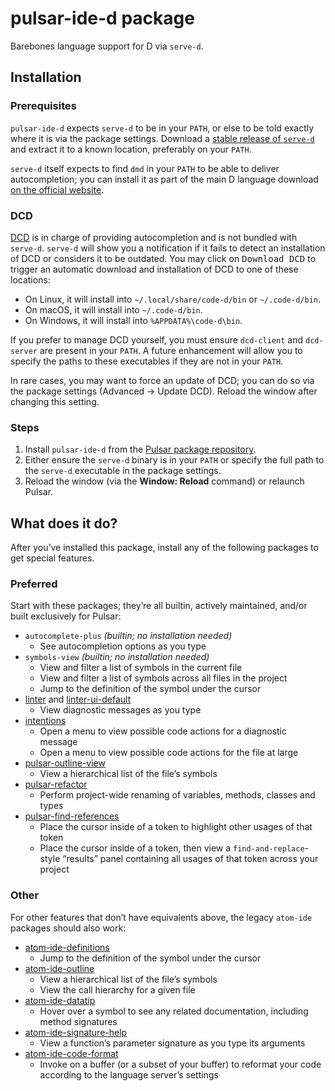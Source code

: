 # pulsar-ide-d package

Barebones language support for D via `serve-d`.

## Installation

### Prerequisites

`pulsar-ide-d` expects `serve-d` to be in your `PATH`, or else to be told exactly where it is via the package settings. Download a [stable release of `serve-d`](https://github.com/Pure-D/serve-d/releases) and extract it to a known location, preferably on your `PATH`.

`serve-d` itself expects to find `dmd` in your `PATH` to be able to deliver autocompletion; you can install it as part of the main D language download [on the official website](https://dlang.org/).

### DCD

[DCD](https://github.com/dlang-community/DCD) is in charge of providing autocompletion and is not bundled with `serve-d`. `serve-d` will show you a notification if it fails to detect an installation of DCD or considers it to be outdated. You may click on <kbd>Download DCD</kbd> to trigger an automatic download and installation of DCD to one of these locations:

* On Linux, it will install into `~/.local/share/code-d/bin` or `~/.code-d/bin`.
* On macOS, it will install into `~/.code-d/bin`.
* On Windows, it will install into `%APPDATA%\code-d\bin`.

If you prefer to manage DCD yourself, you must ensure `dcd-client` and `dcd-server` are present in your `PATH`. A future enhancement will allow you to specify the paths to these executables if they are not in your `PATH`.

In rare cases, you may want to force an update of DCD; you can do so via the package settings (Advanced → Update DCD). Reload the window after changing this setting.

### Steps

1. Install `pulsar-ide-d` from the [Pulsar package repository](https://web.pulsar-edit.dev/packages/pulsar-ide-d).
2. Either ensure the `serve-d` binary is in your `PATH` or specify the full path to the `serve-d` executable in the package settings.
3. Reload the window (via the **Window: Reload** command) or relaunch Pulsar.

## What does it do?

After you’ve installed this package, install any of the following packages to get special features.

### Preferred

Start with these packages; they’re all builtin, actively maintained, and/or built exclusively for Pulsar:

* `autocomplete-plus` _(builtin; no installation needed)_
  * See autocompletion options as you type
* `symbols-view` _(builtin; no installation needed)_
  * View and filter a list of symbols in the current file
  * View and filter a list of symbols across all files in the project
  * Jump to the definition of the symbol under the cursor
* [linter](https://web.pulsar-edit.dev/packages/linter) and [linter-ui-default](https://web.pulsar-edit.dev/packages/linter-ui-default)
  * View diagnostic messages as you type
* [intentions](https://web.pulsar-edit.dev/packages/intentions)
  * Open a menu to view possible code actions for a diagnostic message
  * Open a menu to view possible code actions for the file at large
* [pulsar-outline-view](https://web.pulsar-edit.dev/packages/pulsar-outline-view)
  * View a hierarchical list of the file’s symbols
* [pulsar-refactor](https://web.pulsar-edit.dev/packages/pulsar-refactor)
  * Perform project-wide renaming of variables, methods, classes and types
* [pulsar-find-references](https://web.pulsar-edit.dev/packages/pulsar-find-references)
  * Place the cursor inside of a token to highlight other usages of that token
  * Place the cursor inside of a token, then view a `find-and-replace`-style “results” panel containing all usages of that token across your project

### Other

For other features that don’t have equivalents above, the legacy `atom-ide` packages should also work:

* [atom-ide-definitions](https://web.pulsar-edit.dev/packages/atom-ide-definitions)
  * Jump to the definition of the symbol under the cursor
* [atom-ide-outline](https://web.pulsar-edit.dev/packages/atom-ide-outline)
  * View a hierarchical list of the file’s symbols
  * View the call hierarchy for a given file
* [atom-ide-datatip](https://web.pulsar-edit.dev/packages/atom-ide-datatip)
  * Hover over a symbol to see any related documentation, including method signatures
* [atom-ide-signature-help](https://web.pulsar-edit.dev/packages/atom-ide-signature-help)
  * View a function’s parameter signature as you type its arguments
* [atom-ide-code-format](https://web.pulsar-edit.dev/packages/atom-ide-code-format)
  * Invoke on a buffer (or a subset of your buffer) to reformat your code according to the language server’s settings
